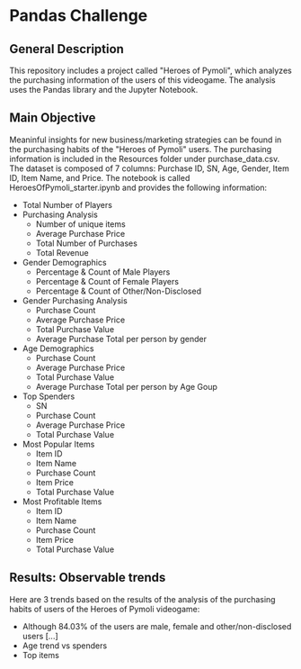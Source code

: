 # Pandas Challenge
## General Description
This repository includes a project called "Heroes of Pymoli", which analyzes the purchasing information of the users of this videogame. The analysis uses the Pandas library and the Jupyter Notebook.
## Main Objective
Meaninful insights for new business/marketing strategies can be found in the purchasing habits of the "Heroes of Pymoli" users. The purchasing information is included in the Resources folder under purchase_data.csv. The dataset is composed of 7 columns: Purchase ID, SN, Age, Gender, Item ID, Item Name, and Price. The notebook is called HeroesOfPymoli_starter.ipynb and provides the following information:
- Total Number of Players
- Purchasing Analysis
  - Number of unique items
  - Average Purchase Price
  - Total Number of Purchases
  - Total Revenue
- Gender Demographics
  - Percentage & Count of Male Players
  - Percentage & Count of Female Players
  - Percentage & Count of Other/Non-Disclosed
- Gender Purchasing Analysis
  - Purchase Count
  - Average Purchase Price
  - Total Purchase Value
  - Average Purchase Total per person by gender
- Age Demographics
  - Purchase Count
  - Average Purchase Price
  - Total Purchase Value
  - Average Purchase Total per person by Age Goup
- Top Spenders
  - SN
  - Purchase Count
  - Average Purchase Price
  - Total Purchase Value
- Most Popular Items
  - Item ID
  - Item Name
  - Purchase Count
  - Item Price
  - Total Purchase Value
- Most Profitable Items
  - Item ID
  - Item Name
  - Purchase Count
  - Item Price
  - Total Purchase Value

## Results: Observable trends
Here are 3 trends based on the results of the analysis of the purchasing habits of users of the Heroes of Pymoli videogame:
- Although 84.03% of the users are male, female and other/non-disclosed users [...]
- Age trend vs spenders
- Top items 
